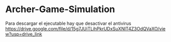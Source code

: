 # Archer-Game-Simulation

Para descargar el ejecutable hay que desactivar el antivirus
https://drive.google.com/file/d/15g7JUiTLihPkrUDxSuXNlT4Z3OdQVaXO/view?usp=drive_link
